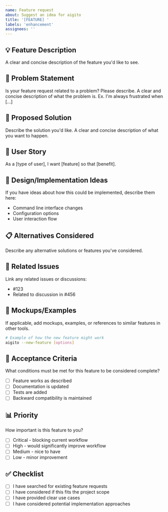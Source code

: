 ```yaml
---
name: Feature request
about: Suggest an idea for aigito
title: '[FEATURE] '
labels: 'enhancement'
assignees: ''
---
```


## 💡 Feature Description
A clear and concise description of the feature you'd like to see.

## 🎯 Problem Statement
Is your feature request related to a problem? Please describe.
A clear and concise description of what the problem is. Ex. I'm always frustrated when [...]

## 💭 Proposed Solution
Describe the solution you'd like.
A clear and concise description of what you want to happen.

## 🔄 User Story
As a [type of user], I want [feature] so that [benefit].

## 🎨 Design/Implementation Ideas
If you have ideas about how this could be implemented, describe them here:
- Command line interface changes
- Configuration options
- User interaction flow

## 📋 Alternatives Considered
Describe any alternative solutions or features you've considered.

## 🔗 Related Issues
Link any related issues or discussions:
- #123
- Related to discussion in #456

## 📸 Mockups/Examples
If applicable, add mockups, examples, or references to similar features in other tools.

```bash
# Example of how the new feature might work
aigito --new-feature [options]
```

## 🎯 Acceptance Criteria
What conditions must be met for this feature to be considered complete?
- [ ] Feature works as described
- [ ] Documentation is updated
- [ ] Tests are added
- [ ] Backward compatibility is maintained

## 📊 Priority
How important is this feature to you?
- [ ] Critical - blocking current workflow
- [ ] High - would significantly improve workflow
- [ ] Medium - nice to have
- [ ] Low - minor improvement

## ✅ Checklist
- [ ] I have searched for existing feature requests
- [ ] I have considered if this fits the project scope
- [ ] I have provided clear use cases
- [ ] I have considered potential implementation approaches 